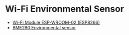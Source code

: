 # Wi-Fi Environmental Sensor

* [Wi-Fi Module ESP-WROOM-02 (ESP8266)](http://akizukidenshi.com/catalog/g/gK-09758/)
* [BME280 Environmental sensor](http://akizukidenshi.com/catalog/g/gK-09421/)
